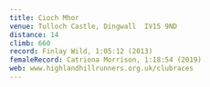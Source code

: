 ```yaml
---
title: Cioch Mhor
venue: Tulloch Castle, Dingwall  IV15 9ND
distance: 14
climb: 660
record: Finlay Wild, 1:05:12 (2013)
femaleRecord: Catriona Morrison, 1:18:54 (2019)
web: www.highlandhillrunners.org.uk/clubraces
---
```

